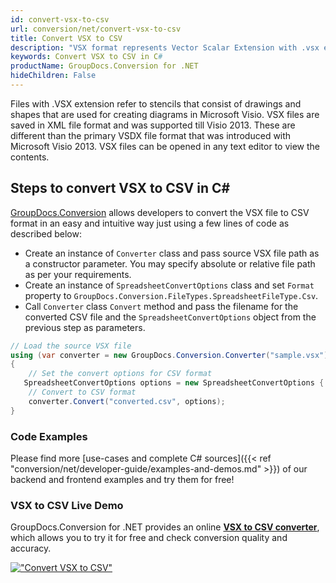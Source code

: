 ```yaml
---
id: convert-vsx-to-csv
url: conversion/net/convert-vsx-to-csv
title: Convert VSX to CSV
description: "VSX format represents Vector Scalar Extension with .vsx extension. Learn how to convert VSX to CSV file programmatically in C# language using GroupDocs.Conversion for .NET library."
keywords: Convert VSX to CSV in C#
productName: GroupDocs.Conversion for .NET
hideChildren: False
---
```


Files with .VSX extension refer to stencils that consist of drawings and shapes that are used for creating diagrams in Microsoft Visio. VSX files are saved in XML file format and was supported till Visio 2013. These are different than the primary VSDX file format that was introduced with Microsoft Visio 2013. VSX files can be opened in any text editor to view the contents.

## Steps to convert VSX to CSV in C#

[GroupDocs.Conversion](https://products.groupdocs.com/conversion/net) allows developers to convert the VSX file to CSV format in an easy and intuitive way just using a few lines of code as described below:

* Create an instance of `Converter` class and pass source VSX file path as a constructor parameter. You may specify absolute or relative file path as per your requirements. 
* Create an instance of `SpreadsheetConvertOptions` class and set `Format` property to `GroupDocs.Conversion.FileTypes.SpreadsheetFileType.Csv`.
* Call `Converter` class `Convert` method and pass the filename for the converted CSV file and the `SpreadsheetConvertOptions` object from the previous step as parameters.

```csharp
// Load the source VSX file
using (var converter = new GroupDocs.Conversion.Converter("sample.vsx"))
{
    // Set the convert options for CSV format
   SpreadsheetConvertOptions options = new SpreadsheetConvertOptions { Format = GroupDocs.Conversion.FileTypes.SpreadsheetFileType.Csv };
    // Convert to CSV format
    converter.Convert("converted.csv", options);
}
```

### Code Examples

Please find more [use-cases and complete C# sources]({{< ref "conversion/net/developer-guide/examples-and-demos.md" >}}) of our backend and frontend examples and try them for free!

### VSX to CSV Live Demo

GroupDocs.Conversion for .NET provides an online [**VSX to CSV converter**](https://products.groupdocs.app/conversion/vsx-to-csv), which allows you to try it for free and check conversion quality and accuracy.

[!["Convert VSX to CSV"](conversion/net/images/convert-to-csv/convert-vsx-to-csv.png)](https://products.groupdocs.app/conversion/vsx-to-csv)